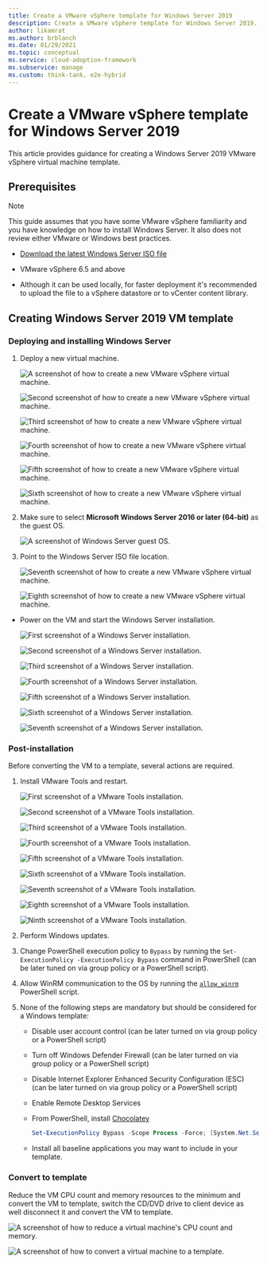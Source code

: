```yaml
---
title: Create a VMware vSphere template for Windows Server 2019
description: Create a VMware vSphere template for Windows Server 2019.
author: likamrat
ms.author: brblanch
ms.date: 01/29/2021
ms.topic: conceptual
ms.service: cloud-adoption-framework
ms.subservice: manage
ms.custom: think-tank, e2e-hybrid
---
```


# Create a VMware vSphere template for Windows Server 2019

This article provides guidance for creating a Windows Server 2019 VMware vSphere virtual machine template.

## Prerequisites

> [!NOTE]
> This guide assumes that you have some VMware vSphere familiarity and you have knowledge on how to install Windows Server. It also does not review either VMware or Windows best practices.

- [Download the latest Windows Server ISO file](https://www.microsoft.com/windows-server/trial)

- VMware vSphere 6.5 and above

- Although it can be used locally, for faster deployment it's recommended to upload the file to a vSphere datastore or to vCenter content library.

## Creating Windows Server 2019 VM template

### Deploying and installing Windows Server

1. Deploy a new virtual machine.

    ![A screenshot of how to create a new VMware vSphere virtual machine.](./media/vmware-template/windows-template-new-vm-1.png)

    ![Second screenshot of how to create a new VMware vSphere virtual machine.](./media/vmware-template/windows-template-new-vm-2.png)

    ![Third screenshot of how to create a new VMware vSphere virtual machine.](./media/vmware-template/windows-template-new-vm-3.png)

    ![Fourth screenshot of how to create a new VMware vSphere virtual machine.](./media/vmware-template/windows-template-new-vm-4.png)

    ![Fifth screenshot of how to create a new VMware vSphere virtual machine.](./media/vmware-template/windows-template-new-vm-5.png)

    ![Sixth screenshot of how to create a new VMware vSphere virtual machine.](./media/vmware-template/windows-template-new-vm-6.png)

2. Make sure to select **Microsoft Windows Server 2016 or later (64-bit)** as the guest OS.

    ![A screenshot of Windows Server guest OS.](./media/vmware-template/windows-template-guest-os.png)

3. Point to the Windows Server ISO file location.

    ![Seventh screenshot of how to create a new VMware vSphere virtual machine.](./media/vmware-template/windows-template-new-vm-7.png)

    ![Eighth screenshot of how to create a new VMware vSphere virtual machine.](./media/vmware-template/windows-template-new-vm-8.png)

- Power on the VM and start the Windows Server installation.

    ![First screenshot of a Windows Server installation.](./media/vmware-template/windows-template-installation-1.png)

    ![Second screenshot of a Windows Server installation.](./media/vmware-template/windows-template-installation-2.png)

    ![Third screenshot of a Windows Server installation.](./media/vmware-template/windows-template-installation-3.png)

    ![Fourth screenshot of a Windows Server installation.](./media/vmware-template/windows-template-installation-4.png)

    ![Fifth screenshot of a Windows Server installation.](./media/vmware-template/windows-template-installation-5.png)

    ![Sixth screenshot of a Windows Server installation.](./media/vmware-template/windows-template-installation-6.png)

    ![Seventh screenshot of a Windows Server installation.](./media/vmware-template/windows-template-installation-7.png)

### Post-installation

Before converting the VM to a template, several actions are required.

1. Install VMware Tools and restart.

    ![First screenshot of a VMware Tools installation.](./media/vmware-template/windows-template-tools-1.png)

    ![Second screenshot of a VMware Tools installation.](./media/vmware-template/windows-template-tools-2.png)

    ![Third screenshot of a VMware Tools installation.](./media/vmware-template/windows-template-tools-3.png)

    ![Fourth screenshot of a VMware Tools installation.](./media/vmware-template/windows-template-tools-4.png)

    ![Fifth screenshot of a VMware Tools installation.](./media/vmware-template/windows-template-tools-5.png)

    ![Sixth screenshot of a VMware Tools installation.](./media/vmware-template/windows-template-tools-6.png)

    ![Seventh screenshot of a VMware Tools installation.](./media/vmware-template/windows-template-tools-7.png)

    ![Eighth screenshot of a VMware Tools installation.](./media/vmware-template/windows-template-tools-8.png)

    ![Ninth screenshot of a VMware Tools installation.](./media/vmware-template/windows-template-tools-9.png)

2. Perform Windows updates.

3. Change PowerShell execution policy to `Bypass` by running the `Set-ExecutionPolicy -ExecutionPolicy Bypass` command in PowerShell (can be later tuned on via group policy or a PowerShell script).

4. Allow WinRM communication to the OS by running the [`allow_winrm`](https://github.com/microsoft/azure_arc/blob/main/azure_arc_servers_jumpstart/vmware/winsrv/terraform/scripts/allow_winrm.ps1) PowerShell script.

5. None of the following steps are mandatory but should be considered for a Windows template:

    - Disable user account control (can be later turned on via group policy or a PowerShell script)
    - Turn off Windows Defender Firewall (can be later turned on via group policy or a PowerShell script)
    - Disable Internet Explorer Enhanced Security Configuration (ESC) (can be later turned on via group policy or a PowerShell script)
    - Enable Remote Desktop Services
    - From PowerShell, install [Chocolatey](https://chocolatey.org/install)

      ```powershell
      Set-ExecutionPolicy Bypass -Scope Process -Force; [System.Net.ServicePointManager]::SecurityProtocol = [System.Net.ServicePointManager]::SecurityProtocol -bor 3072; iex ((New-Object System.Net.WebClient).DownloadString('https://chocolatey.org/install.ps1'))
      ```

    - Install all baseline applications you may want to include in your template.

### Convert to template

Reduce the VM CPU count and memory resources to the minimum and convert the VM to template, switch the CD/DVD drive to client device as well disconnect it and convert the VM to template.

![A screenshot of how to reduce a virtual machine's CPU count and memory.](./media/vmware-template/windows-template-reduce.png)

![A screenshot of how to convert a virtual machine to a template.](./media/vmware-template/windows-template-convert.png)
